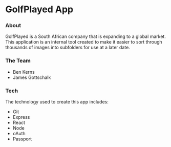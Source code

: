 <h1>GolfPlayed App</h1>

<h3>About</h3>
<p>GolfPlayed is a South African company that is expanding to a global market. This application is an internal tool created to make it easier to sort through thousands of images into subfolders for use at a later date.</p>

<h3>The Team</h3>
<ul>
  <li>Ben Kerns</li>
  <li>James Gottschalk</li>
</ul>

<h3>Tech</h3>
<p>The technology used to create this app includes:</p>
<ul>
  <li>Git</li>
  <li>Express</li>
  <li>React</li>
  <li>Node</li>
  <li>oAuth</li>
  <li>Passport</li>
</ul>

